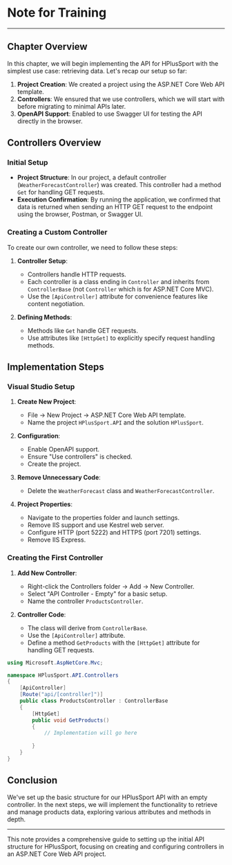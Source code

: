 
# Note for Training

---

## Chapter Overview

In this chapter, we will begin implementing the API for HPlusSport with the simplest use case: retrieving data. Let's recap our setup so far:

1. **Project Creation**: We created a project using the ASP.NET Core Web API template.
2. **Controllers**: We ensured that we use controllers, which we will start with before migrating to minimal APIs later.
3. **OpenAPI Support**: Enabled to use Swagger UI for testing the API directly in the browser.

## Controllers Overview

### Initial Setup

- **Project Structure**: In our project, a default controller (`WeatherForecastController`) was created. This controller had a method `Get` for handling GET requests.
- **Execution Confirmation**: By running the application, we confirmed that data is returned when sending an HTTP GET request to the endpoint using the browser, Postman, or Swagger UI.

### Creating a Custom Controller

To create our own controller, we need to follow these steps:

1. **Controller Setup**: 
    - Controllers handle HTTP requests.
    - Each controller is a class ending in `Controller` and inherits from `ControllerBase` (not `Controller` which is for ASP.NET Core MVC).
    - Use the `[ApiController]` attribute for convenience features like content negotiation.

2. **Defining Methods**:
    - Methods like `Get` handle GET requests.
    - Use attributes like `[HttpGet]` to explicitly specify request handling methods.

## Implementation Steps

### Visual Studio Setup

1. **Create New Project**:
    - File → New Project → ASP.NET Core Web API template.
    - Name the project `HPlusSport.API` and the solution `HPlusSport`.

2. **Configuration**:
    - Enable OpenAPI support.
    - Ensure "Use controllers" is checked.
    - Create the project.

3. **Remove Unnecessary Code**:
    - Delete the `WeatherForecast` class and `WeatherForecastController`.

4. **Project Properties**:
    - Navigate to the properties folder and launch settings.
    - Remove IIS support and use Kestrel web server.
    - Configure HTTP (port 5222) and HTTPS (port 7201) settings.
    - Remove IIS Express.

### Creating the First Controller

1. **Add New Controller**:
    - Right-click the Controllers folder → Add → New Controller.
    - Select "API Controller - Empty" for a basic setup.
    - Name the controller `ProductsController`.

2. **Controller Code**:
    - The class will derive from `ControllerBase`.
    - Use the `[ApiController]` attribute.
    - Define a method `GetProducts` with the `[HttpGet]` attribute for handling GET requests.

```csharp
using Microsoft.AspNetCore.Mvc;

namespace HPlusSport.API.Controllers
{
    [ApiController]
    [Route("api/[controller]")]
    public class ProductsController : ControllerBase
    {
        [HttpGet]
        public void GetProducts()
        {
            // Implementation will go here
      
        }
    }
}
```

## Conclusion

We've set up the basic structure for our HPlusSport API with an empty controller. In the next steps, we will implement the functionality to retrieve and manage products data, exploring various attributes and methods in depth.

---

This note provides a comprehensive guide to setting up the initial API structure for HPlusSport, focusing on creating and configuring controllers in an ASP.NET Core Web API project.
